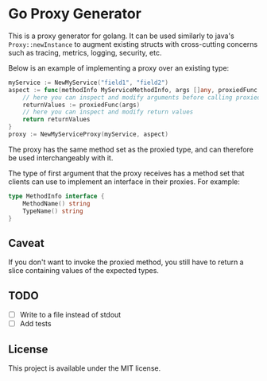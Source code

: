 # Go Proxy Generator
This is a proxy generator for golang. It can be used similarly to java's `Proxy::newInstance` to augment existing structs with cross-cutting concerns such as tracing, metrics, logging, security, etc.

Below is an example of implementing a proxy over an existing type:

```go
myService := NewMyService("field1", "field2")
aspect := func(methodInfo MyServiceMethodInfo, args []any, proxiedFunc func(args []any) (retVals []any)) (retVals []any) {
	// here you can inspect and modify arguments before calling proxiedFunc
	returnValues := proxiedFunc(args)
	// here you can inspect and modify return values
	return returnValues
}
proxy := NewMyServiceProxy(myService, aspect)
```
The proxy has the same method set as the proxied type, and can therefore be used interchangeably with it.

The type of first argument that the proxy receives has a method set that clients can use to implement an interface in their proxies. For example:

```go
type MethodInfo interface {
	MethodName() string
	TypeName() string
}
```

## Caveat
If you don't want to invoke the proxied method, you still have to return a slice containing values of the expected types.

## TODO
- [ ] Write to a file instead of stdout
- [ ] Add tests

## License
This project is available under the MIT license.
